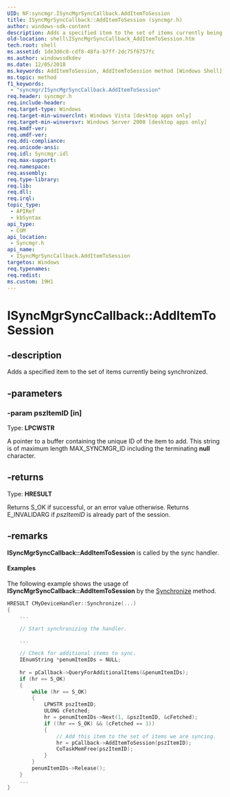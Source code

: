 ```yaml
---
UID: NF:syncmgr.ISyncMgrSyncCallback.AddItemToSession
title: ISyncMgrSyncCallback::AddItemToSession (syncmgr.h)
author: windows-sdk-content
description: Adds a specified item to the set of items currently being synchronized.
old-location: shell\ISyncMgrSyncCallback_AddItemToSession.htm
tech.root: shell
ms.assetid: 1de3d6c0-cdf8-48fa-b7ff-2dc75f6757fc
ms.author: windowssdkdev
ms.date: 12/05/2018
ms.keywords: AddItemToSession, AddItemToSession method [Windows Shell], AddItemToSession method [Windows Shell],ISyncMgrSyncCallback interface, ISyncMgrSyncCallback interface [Windows Shell],AddItemToSession method, ISyncMgrSyncCallback.AddItemToSession, ISyncMgrSyncCallback::AddItemToSession, _shell_ISyncMgrSyncCallback_AddItemToSession, shell.ISyncMgrSyncCallback_AddItemToSession, syncmgr/ISyncMgrSyncCallback::AddItemToSession
ms.topic: method
f1_keywords: 
 - "syncmgr/ISyncMgrSyncCallback.AddItemToSession"
req.header: syncmgr.h
req.include-header: 
req.target-type: Windows
req.target-min-winverclnt: Windows Vista [desktop apps only]
req.target-min-winversvr: Windows Server 2008 [desktop apps only]
req.kmdf-ver: 
req.umdf-ver: 
req.ddi-compliance: 
req.unicode-ansi: 
req.idl: Syncmgr.idl
req.max-support: 
req.namespace: 
req.assembly: 
req.type-library: 
req.lib: 
req.dll: 
req.irql: 
topic_type:
 - APIRef
 - kbSyntax
api_type:
 - COM
api_location:
 - Syncmgr.h
api_name:
 - ISyncMgrSyncCallback.AddItemToSession
targetos: Windows
req.typenames: 
req.redist: 
ms.custom: 19H1
---
```


# ISyncMgrSyncCallback::AddItemToSession


## -description


Adds a specified item to the set of items currently being synchronized.


## -parameters




### -param pszItemID [in]

Type: <b>LPCWSTR</b>

A pointer to a buffer containing the unique ID of the item to add. This string is of maximum length MAX_SYNCMGR_ID including the terminating <b>null</b> character.


## -returns



Type: <b>HRESULT</b>

Returns S_OK if successful, or an error value otherwise. Returns E_INVALIDARG if <i>pszItemID</i> is already part of the session.




## -remarks



<b>ISyncMgrSyncCallback::AddItemToSession</b> is called by the sync handler.


#### Examples



The following example shows the usage of <b>ISyncMgrSyncCallback::AddItemToSession</b> by the <a href="https://docs.microsoft.com/windows/desktop/api/syncmgr/nf-syncmgr-isyncmgrhandler-synchronize">Synchronize</a> method.


```cpp
HRESULT CMyDeviceHandler::Synchronize(...)
{
    ...

    // Start synchronizing the handler.

    ...

    // Check for additional items to sync.
    IEnumString *penumItemIDs = NULL;
    
    hr = pCallback->QueryForAdditionalItems(&penumItemIDs);
    if (hr == S_OK)
    {
        while (hr == S_OK)
        {
            LPWSTR pszItemID;
            ULONG cFetched;
            hr = penumItemIDs->Next(1, &pszItemID, &cFetched);
            if ((hr == S_OK) && (cFetched == 1))
            {
                // Add this item to the set of items we are syncing.
                hr = pCallback->AddItemToSession(pszItemID);
                CoTaskMemFree(pszItemID);
            }
        }
        penumItemIDs->Release();
    }
    ...
}

```




